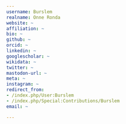 ```yaml
---
username: Burslem
realname: Onne Ronda
website: ~
affiliation: ~
bio: ~
github: ~
orcid: ~
linkedin: ~
googlescholar: ~
wikidata: ~
twitter: ~
mastodon-url: ~
meta: ~
instagram: ~
redirect_from:
- /index.php/User:Burslem
- /index.php/Special:Contributions/Burslem
email: ~

---
```

